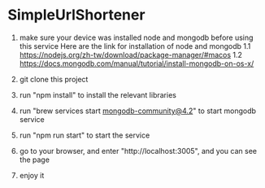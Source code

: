 # SimpleUrlShortener
1. make sure your device was installed node and mongodb before using this service 
Here are the link for installation of node and mongodb
1.1 https://nodejs.org/zh-tw/download/package-manager/#macos
1.2 https://docs.mongodb.com/manual/tutorial/install-mongodb-on-os-x/

2. git clone this project
3. run "npm install" to install the relevant libraries
4. run "brew services start mongodb-community@4.2" to start mongodb service
5. run "npm run start" to start the service
6. go to your browser, and enter "http://localhost:3005", and you can see the page
7. enjoy it